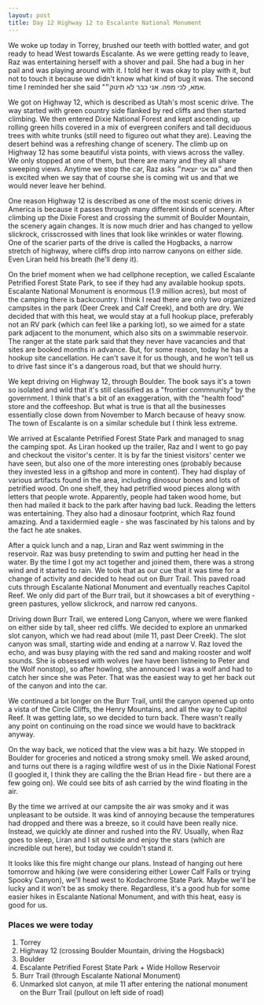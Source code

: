 ```yaml
---
layout: post
title: Day 12 Highway 12 to Escalante National Monument
---
```


We woke up today in Torrey, brushed our teeth with bottled water, and got ready to head West towards Escalante. As we were getting ready to leave, Raz was entertaining herself with a shover and pail. She had a bug in her pail and was playing around with it. I told her it was okay to play with it, but not to touch it because we didn't know what kind of bug it was. The second time I reminded her she said "אמא, לכי מפה. אני כבר לא תינוק״.

We got on Highway 12, which is described as Utah's most scenic drive. The way started with green country side flanked by red cliffs and then started climbing. We then entered Dixie National Forest and kept ascending, up rolling green hills covered in a mix of evergreen conifers and tall deciduous  trees with white trunks (still need to figureo out what they are). Leaving the desert behind was a refreshing change of scenery. The climb up on Highway 12 has some beautiful vista points, with views across the valley. We only stopped at one of them, but there are many and they all share sweeping views. Anytime we stop the car, Raz asks ״גם אני יוצאת״ and then is excited when we say that of course she is coming wit us and that we would never leave her behind.

One reason Highway 12 is described as one of the most scenic drives in America is because it passes through many different kinds of scenery. After climbing up the Dixie Forest and crossing the summit of Boulder Mountain, the scenery again changes. It is now much drier and has changed to yellow slickrock, crisscrossed with lines that look like wrinkles or water flowing. One of the scarier parts of the drive is called the Hogbacks, a narrow stretch of highway, where cliffs drop into narrow canyons on either side. Even Liran held his breath (he'll deny it).

On the brief moment when we had cellphone reception, we called Escalante Petrified Forest State Park, to see if they had any available hookup spots. Escalante National Monument is enormous (1.9 million acres), but most of the camping there is backcountry. I think I read there are only two organized campsites in the park (Deer Creek and Calf Creek), and both are dry. We decided that with this heat, we would stay at a full hookup place, preferably not an RV park (which can feel like a parking lot), so we aimed for a state park adjacent to the monument, which also sits on a swimmable reservoir. The ranger at the state park said that they never have vacancies and that sites are booked months in advance. But, for some reason, today he has a hookup site cancellation. He can't save it for us though, and he won't tell us to drive fast since it's a dangerous road, but that we should hurry.

We kept driving on Highway 12, through Boulder. The book says it's a town so isolated and wild that it's still classified as a "frontier commnunity" by the government. I think that's a bit of an exaggeration, with the "health food" store and the coffeeshop. But what is true is that all the businesses essentially close down from November to March because of heavy snow. The town of Escalante is on a similar schedule but I think less extreme.

We arrived at Escalante Petrified Forest State Park and managed to snag the camping spot. As Liran hooked up the trailer, Raz and I went to go pay and checkout the visitor's center. It is by far the tiniest visitors' center we have seen, but also one of the more interesting ones (probably because they invested less in a giftshop and more in content). They had display of various artifacts found in the area, including dinosour bones and lots of petrified wood. On one shelf, they had petrified wood pieces along with letters that people wrote. Apparently, people had taken wood home, but then had mailed it back to the park after having bad luck. Reading the letters was entertaining. They also had a dinosaur footprint, which Raz found amazing. And a taxidermied eagle - she was fascinated by his talons and by the fact he ate snakes. 

After a quick lunch and a nap, Liran and Raz went swimming in the reservoir. Raz was busy pretending to swim and putting her head in the water. By the time I got my act together and joined them, there was a strong wind and it started to rain. We took that as our cue that it was time for a change of activity and decided to head out on Burr Trail. This paved road cuts through Escalante National Monument and eventually reaches Capitol Reef. We only did part of the Burr trail, but it showcases a bit of everything - green pastures, yellow slickrock, and narrow red canyons. 

Driving down Burr Trail, we entered Long Canyon, where we were flanked on either side by tall, sheer red cliffs. We decided to explore an unmarked slot canyon, which we had read about (mile 11, past Deer Creek). The slot canyon was small, starting wide and ending at a narrow V. Raz loved the echo, and was busy playing with the red sand and making rooster and wolf sounds. She is obsessed with wolves (we have been listneing to Peter and the Wolf nonstop), so after howling, she announced I was a wolf and had to catch her since she was Peter. That was the easiest way to get her back out of the canyon and into the car.

We continued a bit longer on the Burr Trail, until the canyon opened up onto a vista of the Circle Cliffs, the Henry Mountains, and all the way to Capitol Reef. It was getting late, so we decided to turn back. There wasn't really any point on continuing on the road since we would have to backtrack anyway.

On the way back, we noticed that the view was a bit hazy. We stopped in Boulder for groceries and noticed a strong smoky smell. We asked around, and turns out there is a raging wildfire west of us in the Dixie National Forest (I googled it, I think they are calling the the Brian Head fire - but there are a few going on). We could see bits of ash carried by the wind floating in the air. 

By the time we arrived at our campsite the air was smoky and it was unpleasant to be outside. It was kind of annoying because the temperatures had dropped and there was a breeze, so it could have been really nice. Instead, we quickly ate dinner and rushed into the RV. Usually, when Raz goes to sleep, Liran and I sit outside and enjoy the stars (which are incredible out here), but today we couldn't stand it. 

It looks like this fire might change our plans. Instead of hanging out here tomorrow and hiking (we were considering either Lower Calf Falls or trying Spooky Canyon), we'll head west to Kodachrome State Park. Maybe we'll be lucky and it won't be as smoky there. Regardless, it's a good hub for some easier hikes in Escalante National Monument, and with this heat, easy is good for us. 


### Places we were today
1. Torrey
2. Highway 12 (crossing Boulder Mountain, driving the Hogsback)
3. Boulder
4. Escalante Petrified Forest State Park + Wide Hollow Reservoir
5. Burr Trail (through Escalante National Monument)
6. Unmarked slot canyon, at mile 11 after entering the national monument on the Burr Trail (pullout on left side of road)
